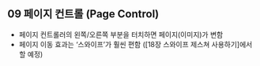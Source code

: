 ## 09 페이지 컨트롤 (Page Control)

- 페이지 컨트롤러의 왼쪽/오른쪽 부분을 터치하면 페이지(이미지)가 변함
- 페이지 이동 효과는 ‘스와이프’가 훨씬 편함 ([18장 스와이프 제스쳐 사용하기]에서 할 예정)